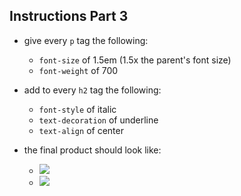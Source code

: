 ## Instructions Part 3

- give every `p` tag the following:
  - `font-size` of 1.5em (1.5x the parent's font size)
  - `font-weight` of 700

- add to every `h2` tag the following:
  - `font-style` of italic
  - `text-decoration` of underline
  - `text-align` of center

- the final product should look like:
  - ![](https://i.imgur.com/ewOFxR3.png)
  - ![](https://i.imgur.com/JWJpBOJ.png)
